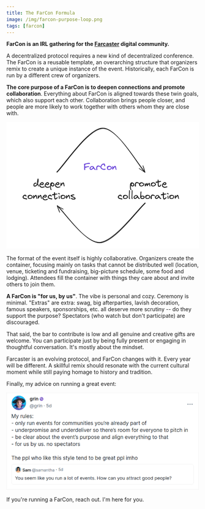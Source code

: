 ```yaml
---
title: The FarCon Formula
image: /img/farcon-purpose-loop.png
tags: [farcon]
---
```


**FarCon is an IRL gathering for the [Farcaster](https://farcaster.xyz) digital community.**

A decentralized protocol requires a new kind of decentralized conference. The FarCon is a reusable template, an overarching structure that organizers remix to create a unique instance of the event. Historically, each FarCon is run by a different crew of organizers.

**The core purpose of a FarCon is to deepen connections and promote collaboration**. Everything about FarCon is aligned towards these twin goals, which also support each other. Collaboration brings people closer, and people are more likely to work together with others whom they are close with.

![](img/farcon-purpose-loop.png)

The format of the event itself is highly collaborative. Organizers create the container, focusing mainly on tasks that cannot be distributed well (location, venue, ticketing and fundraising, big-picture schedule, some food and lodging). Attendees fill the container with things they care about and invite others to join them.

**A FarCon is "for us, by us"**. The vibe is personal and cozy. Ceremony is minimal. "Extras" are extra: swag, big afterparties, lavish decoration, famous speakers, sponsorships, etc. all deserve more scrutiny -- do they support the purpose? Spectators (who watch but don't participate) are discouraged.

That said, the bar to contribute is low and all genuine and creative gifts are welcome. You can participate just by being fully present or engaging in thoughtful conversation. It's mostly about the mindset.

Farcaster is an evolving protocol, and FarCon changes with it. Every year will be different. A skillful remix should resonate with the current cultural moment while still paying homage to history and tradition.

Finally, my advice on running a great event:

[![](/img/farcon-rules-cast.png)](https://farcaster.xyz/grin/0x39e1d2)

If you're running a FarCon, reach out. I'm here for you.
